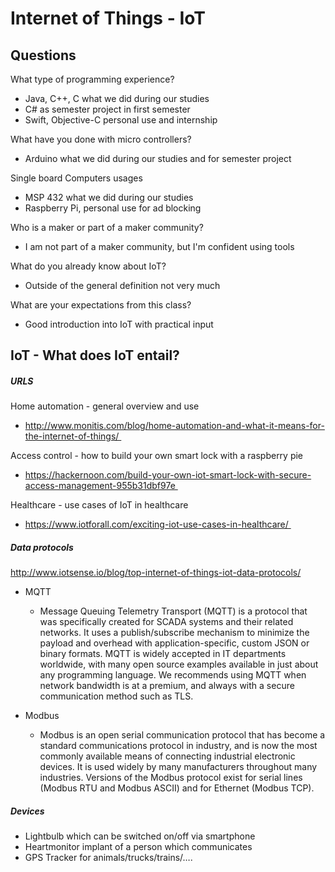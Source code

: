 # Internet of Things - IoT

## Questions
What type of programming experience?
* Java, C++, C what we did during our studies
* C# as semester project in first semester
* Swift, Objective-C personal use and internship

What have you done with micro controllers?
* Arduino what we did during our studies and for semester project

Single board Computers usages
* MSP 432 what we did during our studies
* Raspberry Pi, personal use for ad blocking

Who is a maker or part of a maker community?
* I am not part of a maker community, but I'm confident using tools

What do you already know about IoT?
* Outside of the general definition not very much

What are your expectations from this class?
* Good introduction into IoT with practical input

## IoT - What does IoT entail?
##### URLS
Home automation - general overview and use
  * http://www.monitis.com/blog/home-automation-and-what-it-means-for-the-internet-of-things/ 

Access control - how to build your own smart lock with a raspberry pie
  * https://hackernoon.com/build-your-own-iot-smart-lock-with-secure-access-management-955b31dbf97e 

Healthcare -  use cases of IoT in healthcare  
  * https://www.iotforall.com/exciting-iot-use-cases-in-healthcare/ 

##### Data protocols
http://www.iotsense.io/blog/top-internet-of-things-iot-data-protocols/

* MQTT
  * Message Queuing Telemetry Transport (MQTT) is a protocol that was specifically created for SCADA systems and their related networks. It uses a publish/subscribe mechanism to minimize the payload and overhead with application-specific, custom JSON or binary formats. MQTT is widely accepted in IT departments worldwide, with many open source examples available in just about any programming language. We recommends using MQTT when network bandwidth is at a premium, and always with a secure communication method such as TLS.


* Modbus 
  * Modbus is an open serial communication protocol that has become a standard communications protocol in industry, and is now the most commonly available means of connecting industrial electronic devices. It is used widely by many manufacturers throughout many industries. Versions of the Modbus protocol exist for serial lines (Modbus RTU and Modbus ASCII) and for Ethernet (Modbus TCP). 

##### Devices

* Lightbulb which can be switched on/off via smartphone
* Heartmonitor implant of a person which communicates
* GPS Tracker for animals/trucks/trains/…. 
